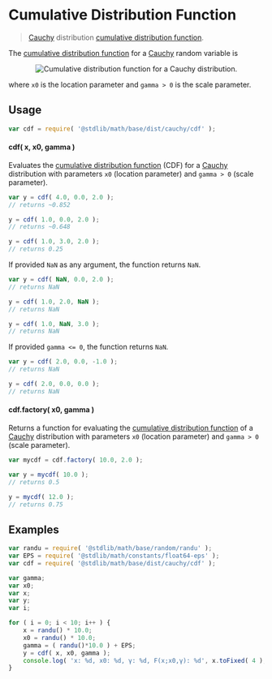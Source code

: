 # Cumulative Distribution Function

> [Cauchy][cauchy-distribution] distribution [cumulative distribution function][cdf].

<section class="intro">

The [cumulative distribution function][cdf] for a [Cauchy][cauchy-distribution] random variable is

<!-- <equation class="equation" label="eq:cauchy_cdf" align="center" raw="F(x; x_0,\gamma)=\frac{1}{\pi} \operatorname{arctan} \left(\frac{x-x_0}{\gamma}\right)+\frac{1}{2}" alt="Cumulative distribution function for a Cauchy distribution."> -->

<div class="equation" align="center" data-raw-text="F(x; x_0,\gamma)=\frac{1}{\pi} \operatorname{arctan} \left(\frac{x-x_0}{\gamma}\right)+\frac{1}{2}" data-equation="eq:cauchy_cdf">
    <img src="https://cdn.rawgit.com/stdlib-js/stdlib/bb29798906e119fcb2af99e94b60407a270c9b32/lib/node_modules/@stdlib/math/base/dist/cauchy/cdf/docs/img/equation_cauchy_cdf.svg" alt="Cumulative distribution function for a Cauchy distribution.">
    <br>
</div>

<!-- </equation> -->

where `x0` is the location parameter and `gamma > 0` is the scale parameter.

</section>

<!-- /.intro -->

<section class="usage">

## Usage

```javascript
var cdf = require( '@stdlib/math/base/dist/cauchy/cdf' );
```

#### cdf( x, x0, gamma )

Evaluates the [cumulative distribution function][cdf] (CDF) for a [Cauchy][cauchy-distribution] distribution with parameters `x0` (location parameter) and `gamma > 0` (scale parameter).

```javascript
var y = cdf( 4.0, 0.0, 2.0 );
// returns ~0.852

y = cdf( 1.0, 0.0, 2.0 );
// returns ~0.648

y = cdf( 1.0, 3.0, 2.0 );
// returns 0.25
```

If provided `NaN` as any argument, the function returns `NaN`.

```javascript
var y = cdf( NaN, 0.0, 2.0 );
// returns NaN

y = cdf( 1.0, 2.0, NaN );
// returns NaN

y = cdf( 1.0, NaN, 3.0 );
// returns NaN
```

If provided `gamma <= 0`, the function returns `NaN`.

```javascript
var y = cdf( 2.0, 0.0, -1.0 );
// returns NaN

y = cdf( 2.0, 0.0, 0.0 );
// returns NaN
```

#### cdf.factory( x0, gamma )

Returns a function for evaluating the [cumulative distribution function][cdf] of a [Cauchy][cauchy-distribution] distribution with parameters `x0` (location parameter) and `gamma > 0` (scale parameter).

```javascript
var mycdf = cdf.factory( 10.0, 2.0 );

var y = mycdf( 10.0 );
// returns 0.5

y = mycdf( 12.0 );
// returns 0.75
```

</section>

<!-- /.usage -->

<section class="examples">

## Examples

```javascript
var randu = require( '@stdlib/math/base/random/randu' );
var EPS = require( '@stdlib/math/constants/float64-eps' );
var cdf = require( '@stdlib/math/base/dist/cauchy/cdf' );

var gamma;
var x0;
var x;
var y;
var i;

for ( i = 0; i < 10; i++ ) {
    x = randu() * 10.0;
    x0 = randu() * 10.0;
    gamma = ( randu()*10.0 ) + EPS;
    y = cdf( x, x0, gamma );
    console.log( 'x: %d, x0: %d, γ: %d, F(x;x0,γ): %d', x.toFixed( 4 ), x0.toFixed( 4 ), gamma.toFixed( 4 ), y.toFixed( 4 ) );
}
```

</section>

<!-- /.examples -->

<section class="links">

[cdf]: https://en.wikipedia.org/wiki/Cumulative_distribution_function

[cauchy-distribution]: https://en.wikipedia.org/wiki/Cauchy_distribution

</section>

<!-- /.links -->

